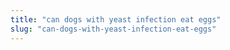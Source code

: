 ```yaml
---
title: "can dogs with yeast infection eat eggs"
slug: "can-dogs-with-yeast-infection-eat-eggs"
---
```


